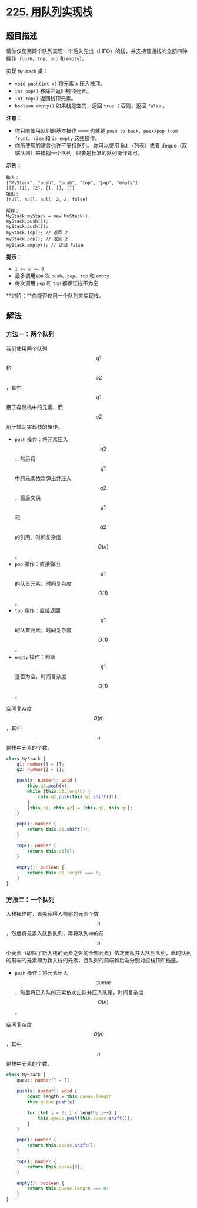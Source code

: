 # [225. 用队列实现栈](https://leetcode.cn/problems/implement-stack-using-queues)

## 题目描述

请你仅使用两个队列实现一个后入先出（LIFO）的栈，并支持普通栈的全部四种操作（`push`、`top`、`pop` 和 `empty`）。

实现 `MyStack` 类：

- `void push(int x)` 将元素 x 压入栈顶。
- `int pop()` 移除并返回栈顶元素。
- `int top()` 返回栈顶元素。
- `boolean empty()` 如果栈是空的，返回 `true` ；否则，返回 `false` 。

**注意：**

- 你只能使用队列的基本操作 —— 也就是 `push to back`、`peek/pop from front`、`size` 和 `is empty` 这些操作。
- 你所使用的语言也许不支持队列。 你可以使用 list （列表）或者 deque（双端队列）来模拟一个队列 , 只要是标准的队列操作即可。

**示例：**

```
输入：
["MyStack", "push", "push", "top", "pop", "empty"]
[[], [1], [2], [], [], []]
输出：
[null, null, null, 2, 2, false]

解释：
MyStack myStack = new MyStack();
myStack.push(1);
myStack.push(2);
myStack.top(); // 返回 2
myStack.pop(); // 返回 2
myStack.empty(); // 返回 False
```

**提示：**

- `1 <= x <= 9`
- 最多调用`100` 次 `push`、`pop`、`top` 和 `empty`
- 每次调用 `pop` 和 `top` 都保证栈不为空

**进阶：**你能否仅用一个队列来实现栈。

## 解法

### 方法一：两个队列

我们使用两个队列 $$q1$$ 和 $$q2$$，其中 $$q1$$ 用于存储栈中的元素，而 $$q2$$ 用于辅助实现栈的操作。

- `push` 操作：将元素压入 $$q2$$，然后将 $$q1$$ 中的元素依次弹出并压入 $$q2$$，最后交换$$q1$$ 和 $$q2$$ 的引用。时间复杂度 $$O(n)$$。
- `pop` 操作：直接弹出$$q1$$ 的队首元素。时间复杂度 $$O(1)$$。
- `top` 操作：直接返回 $$q1$$ 的队首元素。时间复杂度  $$O(1)$$。 
- `empty` 操作：判断 $$q1$$ 是否为空。时间复杂度  $$O(1)$$。

空间复杂度  $$O(n)$$，其中 $$n$$ 是栈中元素的个数。

```typescript
class MyStack {
    q1: number[] = [];
    q2: number[] = [];

    push(x: number): void {
        this.q2.push(x);
        while (this.q1.length) {
            this.q2.push(this.q1.shift()!);
        }
        [this.q1, this.q2] = [this.q2, this.q1];
    }

    pop(): number {
        return this.q1.shift()!;
    }

    top(): number {
        return this.q1[0];
    }

    empty(): boolean {
        return this.q1.length === 0;
    }
}
```

### 方法二：一个队列

入栈操作时，首先获得入栈前的元素个数 $$n$$，然后将元素入队到队列，再将队列中的前 $$n$$ 个元素（即除了新入栈的元素之外的全部元素）依次出队并入队到队列，此时队列的前端的元素即为新入栈的元素，且队列的前端和后端分别对应栈顶和栈底。

+ `push` 操作：将元素压入 $$queue$$，然后将已入队的元素依次出队并压入队尾，时间复杂度 $$O(n)$$。

空间复杂度  $$O(n)$$，其中 $$n$$ 是栈中元素的个数。

```typescript
class MyStack {
    queue: number[] = [];

    push(x: number): void {
        const length = this.queue.length
        this.queue.push(x)

        for (let i = 0; i < length; i++) {
            this.queue.push(this.queue.shift());
        }
    }

    pop(): number {
        return this.queue.shift();
    }

    top(): number {
        return this.queue[0];
    }

    empty(): boolean {
        return this.queue.length === 0;
    }
}
```

